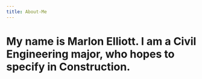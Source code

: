 ```yaml
---
title: About-Me
---
```

# My name is Marlon Elliott. I am a Civil Engineering major, who hopes to specify in Construction.

